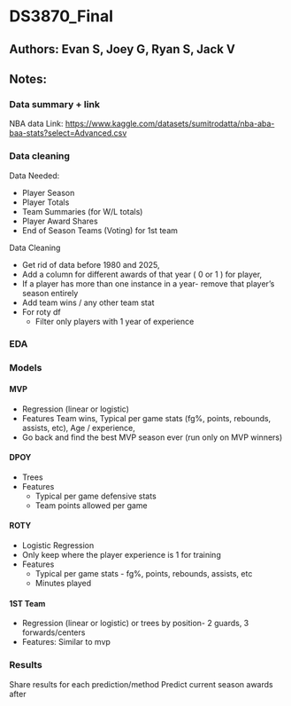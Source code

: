 # DS3870_Final
## Authors: Evan S, Joey G, Ryan S, Jack V

## Notes:
### Data summary + link
NBA data
Link: https://www.kaggle.com/datasets/sumitrodatta/nba-aba-baa-stats?select=Advanced.csv

### Data cleaning
Data Needed:
  - Player Season
  - Player Totals
  - Team Summaries (for W/L totals)
  - Player Award Shares
  - End of Season Teams (Voting) for 1st team

Data Cleaning
- Get rid of data before 1980 and 2025,
- Add a column for different awards of that year ( 0 or 1 ) for player,
- If a player has more than one instance in a year- remove that player’s season entirely
- Add team wins / any other team stat
- For roty df
	- Filter only players with 1 year of experience

### EDA


### Models
#### MVP
- Regression (linear or logistic)
- Features
    Team wins,
    Typical per game stats (fg%, points, rebounds, assists, etc),
    Age / experience,
- Go back and find the best MVP season ever (run only on MVP winners)
#### DPOY
- Trees
- Features
	- Typical per game defensive stats
	- Team points allowed per game
#### ROTY
- Logistic Regression
- Only keep where the player experience is 1 for training
- Features
	- Typical per game stats - fg%, points, rebounds, assists, etc
	- Minutes played
#### 1ST Team
- Regression (linear or logistic) or trees by position- 2 guards, 3 forwards/centers
- Features: Similar to mvp


### Results
Share results for each prediction/method
Predict current season awards after

